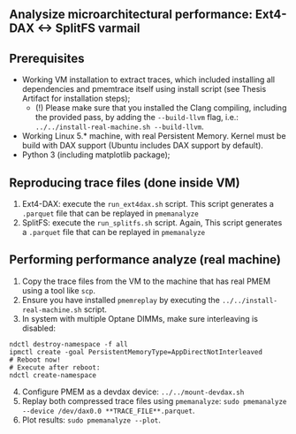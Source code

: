 ## Analysize microarchitectural performance: Ext4-DAX <-> SplitFS varmail

## Prerequisites
- Working VM installation to extract traces, which included installing all dependencies and pmemtrace itself using install script (see Thesis Artifact for installation steps);
     * (!) Please make sure that you installed the Clang compiling, including the provided pass, by adding the `--build-llvm` flag, i.e.: `../../install-real-machine.sh --build-llvm`.
- Working Linux 5.* machine, with real Persistent Memory. Kernel must be build with DAX support (Ubuntu includes DAX support by default).
- Python 3 (including matplotlib package);

## Reproducing trace files (done inside VM)
1. Ext4-DAX: execute the `run_ext4dax.sh` script. This script generates a `.parquet` file that can be replayed in `pmemanalyze`
2. SplitFS: execute the `run_splitfs.sh` script. Again, This script generates a `.parquet` file that can be replayed in `pmemanalyze`

## Performing performance analyze (real machine)
1. Copy the trace files from the VM to the machine that has real PMEM using a tool like `scp`.
2. Ensure you have installed `pmemreplay` by executing the `../../install-real-machine.sh` script.
3. In system with multiple Optane DIMMs, make sure interleaving is disabled:

```
ndctl destroy-namespace -f all
ipmctl create -goal PersistentMemoryType=AppDirectNotInterleaved
# Reboot now!
# Execute after reboot:
ndctl create-namespace
```

4. Configure PMEM as a devdax device: `../../mount-devdax.sh`
5. Replay both compressed trace files using `pmemanalyze`: `sudo pmemanalyze --device /dev/dax0.0 **TRACE_FILE**.parquet`.
6. Plot results: `sudo pmemanalyze --plot`.
